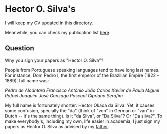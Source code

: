 # Hector O. Silva's

I will keep my CV updated in this directory.

Meanwhile, you can check my publication list [here](http://inspirehep.net/author/profile/H.O.Silva.1).

## Question
Why you sign your papers as "Hector O. Silva"?

People from Portuguese speaking languages tend to have long last names. 
For instance, Dom Pedro I, the first emperor of the Brazilian Empire 
(1822 – 1889), full name was:

*Pedro de Alcântara Francisco António João 
Carlos Xavier de Paula Miguel Rafael Joaquim José Gonzaga Pascoal 
Cipriano Serafim* 

My full name is fortunately shorter: Hector Okada da Silva. 
Yet, it causes some confusion, specially the "da" (think of "von" in German or 
"van" in Dutch -- it's the same thing). 
Is it "da Silva", or "Da Silva"? Or "Da silva?". To make everybody's, 
including my own, life easier in academia, I just sign my papers as 
Hector O. Silva as advised by my [father](https://scholar.google.com/citations?user=vDMTmTgAAAAJ&hl=en&oi=ao).

